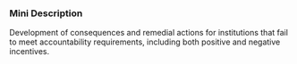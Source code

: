 ### Mini Description

Development of consequences and remedial actions for institutions that fail to meet accountability requirements, including both positive and negative incentives.
